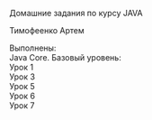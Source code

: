 Домашние задания по курсу JAVA

Тимофеенко Артем

Выполнены:<br>
Java Core. Базовый уровень:<br>
Урок 1 <br>
Урок 3<br>
Урок 5<br>
Урок 6<br>
Урок 7<br>